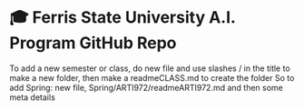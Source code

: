 # 🎓 Ferris State University A.I. Program GitHub Repo

To add a new semester or class, do new file and use slashes / in the title to make a new folder, then make a readmeCLASS.md to create the folder
So to add Spring: new file, Spring/ARTI972/readmeARTI972.md and then some meta details








<!--
**FerrisStateAI/FerrisStateAI** is a ✨ _special_ ✨ repository because its `README.md` (this file) appears on your GitHub profile.

Here are some ideas to get you started:

- 🔭 I’m currently working on ...
- 🌱 I’m currently learning ...
- 👯 I’m looking to collaborate on ...
- 🤔 I’m looking for help with ...
- 💬 Ask me about ...
- 📫 How to reach me: ...
- 😄 Pronouns: ...
- ⚡ Fun fact: ...
-->
